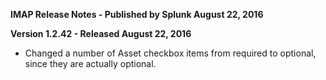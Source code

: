 **IMAP Release Notes - Published by Splunk August 22, 2016**

**Version 1.2.42 - Released August 22, 2016**

- Changed a number of Asset checkbox items from required to optional, since they are actually optional.
